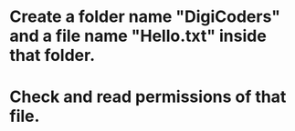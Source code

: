 # Create a folder name "DigiCoders" and a file name "Hello.txt" inside that folder.

# Check and read permissions of that file.